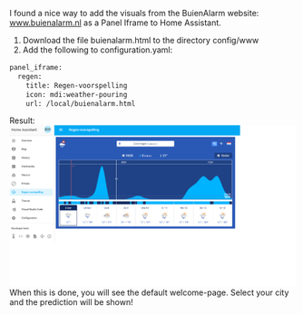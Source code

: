 I found a nice way to add the visuals from the BuienAlarm website: www.buienalarm.nl as a Panel Iframe to Home Assistant.

1) Download the file buienalarm.html to the directory config/www
2) Add the following to configuration.yaml:
```
panel_iframe:
  regen:
    title: Regen-voorspelling
    icon: mdi:weather-pouring
    url: /local/buienalarm.html
```
Result:
![Screenshot](HA_buienalarm.png)
When this is done, you will see the default welcome-page. Select your city and the prediction will be shown!
